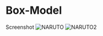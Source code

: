 # Box-Model
Screenshot ![NARUTO](https://user-images.githubusercontent.com/105305947/169036176-a51ca5b2-2873-4770-8bb1-f2d04ccae173.png)
![NARUTO2](https://user-images.githubusercontent.com/105305947/169036195-7a5d064f-ae1c-4924-82c5-021484e415a2.png)
